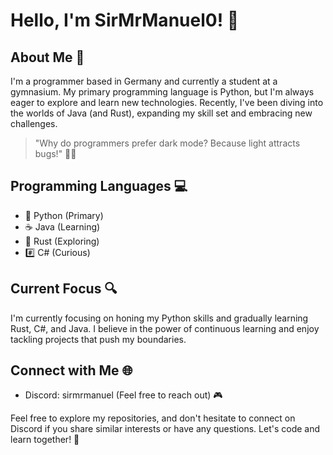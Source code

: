 # Hello, I'm SirMrManuel0! 👋

## About Me 🚀

I'm a programmer based in Germany and currently a student at a gymnasium. My primary programming language is Python, but I'm always eager to explore and learn new technologies. Recently, I've been diving into the worlds of Java (and Rust), expanding my skill set and embracing new challenges.


> "Why do programmers prefer dark mode? Because light attracts bugs!" 🌌😄

## Programming Languages 💻

- 🐍 Python (Primary)
- ☕ Java (Learning)
- 🦀 Rust (Exploring)
- #️⃣ C# (Curious)


## Current Focus 🔍

I'm currently focusing on honing my Python skills and gradually learning Rust, C#, and Java. I believe in the power of continuous learning and enjoy tackling projects that push my boundaries.

## Connect with Me 🌐

- Discord: sirmrmanuel (Feel free to reach out) 🎮

Feel free to explore my repositories, and don't hesitate to connect on Discord if you share similar interests or have any questions. Let's code and learn together! 🚀

